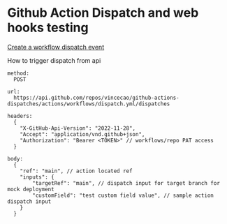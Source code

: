 # Github Action Dispatch and web hooks testing

[Create a workflow dispatch event](https://docs.github.com/en/rest/actions/workflows?apiVersion=2022-11-28#create-a-workflow-dispatch-event)

How to trigger dispatch from api
```
method:
  POST

url:
  https://api.github.com/repos/vincecao/github-actions-dispatches/actions/workflows/dispatch.yml/dispatches

headers:
  {
    "X-GitHub-Api-Version": "2022-11-28",
    "Accept": "application/vnd.github+json",
    "Authorization": "Bearer <TOKEN>" // workflows/repo PAT access
  }

body:
  {
    "ref": "main", // action located ref
    "inputs": {
        "targetRef": "main", // dispatch input for target branch for mock deployment
        "customField": "test custom field value", // sample action dispatch input
    }
  }
```